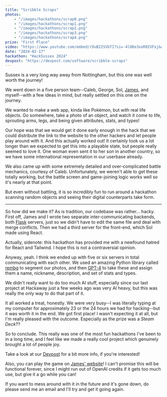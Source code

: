 ```yaml
---
title: "Scribble Scraps"
photos:
    - "/images/hackathons/scrap0.png"
    - "/images/hackathons/scrap1.png"
    - "/images/hackathons/scrap2.png"
    - "/images/hackathons/scrap3.png"
    - "/images/hackathons/scrap4.png"
prize: "First Place"
video: "https://www.youtube.com/embed/rDuBIISVbTI?si=-4lODe3xoR0IVFxj&amp;start=9037"
date: "2024-02-17"
hackathon: "HackSussex 2024"
devpost: "https://devpost.com/software/scribble-scraps"
---
```


Sussex is a very long way away from Nottingham, but this one was well worth the journey!

We went down in a five person team--Caleb, George, Sol, [James](https://frost.cx), and myself--with a few ideas in mind, but really settled on this one on the journey.

We wanted to make a web app, kinda like Pokémon, but with real life objects. Go somewhere, take a photo of an object, and watch it come to life, sprouting arms, legs, and being given attributes, stats, and types!

Our hope was that we would get it done early enough in the hack that we could distribute the link to the website to the other hackers and let people play around with it. And this actually worked out! It certainly took us a lot longer than we expected to get this into a playable state, but people really seemed to love it. One woman even sent it to her son in another country, so we have some international representation in our userbase already.

We also came up with some extremely detailed and over-complicated battle mechanics, courtesy of Caleb. Unfortunately, we weren't able to get these totally working, but the battle screen and game-joining logic works well so it's nearly at that point.

But even without battling, it is so incredibly fun to run around a hackathon scanning random objects and seeing their digital counterparts take form.

---

So how did we make it? As is tradition, our codebase was rather... hacky. First off, James and I wrote two separate inter-communicating backends, both [Flask](https://flask.palletsprojects.com/en/3.0.x/) servers, just so we didn't have to edit the same file and deal with merge conflicts. Then we had a third server for the front-end, which Sol made using React.

Actually, sidenote: this hackathon has provided me with a newfound hatred for React and Tailwind. I hope this is not a contraversial opinion.

Anyway, yeah. I think we ended up with five or six servers in total communicating with each other. We used an amazing Python library called [rembg](https://github.com/danielgatis/rembg) to segment our photos, and then [GPT-4](https://openai.com/product) to take these and assign them a name, nickname, description, and set of stats and types.

We didn't really want to do too much AI stuff, especially since our last project at Hackaway just a few weeks ago was very AI heavy, but this was really the only way to do that part of it.

It all worked a treat, honestly. We were very busy--I was literally typing at my computer for approximately 23 or the 24 hours we had for hacking--but it was worth it in the end. We got first place! I wasn't expecting it at all, but I'm really pleased with the outcome. Especially as the prize was a *Steam Deck*??

So to conclude. This really was one of the most fun hackathons I've been to in a long time, and I feel like we made a really cool project which genuinely brought a lot of people joy.

Take a look at our [Devpost](https://devpost.com/software/scribble-scraps) for a bit more info, if you're interested!

Also, you can play the game on [James' website](https://scribble-scraps.frost.cx)! I can't promise this will be functional forever, since I might run out of OpenAI credits if it gets too much use, but give it a go while you can!

If you want to mess around with it in the future and it's gone down, do please send me an email and I'll try and get it going again.